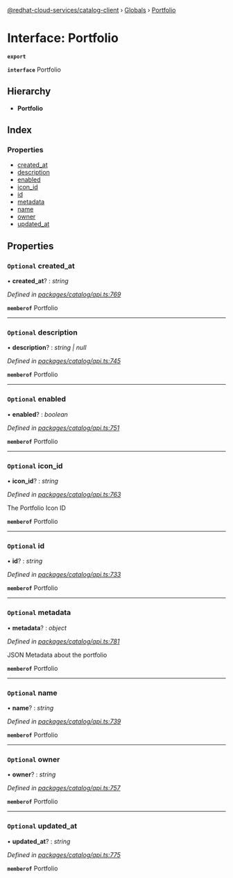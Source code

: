 [@redhat-cloud-services/catalog-client](../README.md) › [Globals](../globals.md) › [Portfolio](portfolio.md)

# Interface: Portfolio

**`export`** 

**`interface`** Portfolio

## Hierarchy

* **Portfolio**

## Index

### Properties

* [created_at](portfolio.md#optional-created_at)
* [description](portfolio.md#optional-description)
* [enabled](portfolio.md#optional-enabled)
* [icon_id](portfolio.md#optional-icon_id)
* [id](portfolio.md#optional-id)
* [metadata](portfolio.md#optional-metadata)
* [name](portfolio.md#optional-name)
* [owner](portfolio.md#optional-owner)
* [updated_at](portfolio.md#optional-updated_at)

## Properties

### `Optional` created_at

• **created_at**? : *string*

*Defined in [packages/catalog/api.ts:769](https://github.com/RedHatInsights/javascript-clients/blob/master/packages/catalog/api.ts#L769)*

**`memberof`** Portfolio

___

### `Optional` description

• **description**? : *string | null*

*Defined in [packages/catalog/api.ts:745](https://github.com/RedHatInsights/javascript-clients/blob/master/packages/catalog/api.ts#L745)*

**`memberof`** Portfolio

___

### `Optional` enabled

• **enabled**? : *boolean*

*Defined in [packages/catalog/api.ts:751](https://github.com/RedHatInsights/javascript-clients/blob/master/packages/catalog/api.ts#L751)*

**`memberof`** Portfolio

___

### `Optional` icon_id

• **icon_id**? : *string*

*Defined in [packages/catalog/api.ts:763](https://github.com/RedHatInsights/javascript-clients/blob/master/packages/catalog/api.ts#L763)*

The Portfolio Icon ID

**`memberof`** Portfolio

___

### `Optional` id

• **id**? : *string*

*Defined in [packages/catalog/api.ts:733](https://github.com/RedHatInsights/javascript-clients/blob/master/packages/catalog/api.ts#L733)*

**`memberof`** Portfolio

___

### `Optional` metadata

• **metadata**? : *object*

*Defined in [packages/catalog/api.ts:781](https://github.com/RedHatInsights/javascript-clients/blob/master/packages/catalog/api.ts#L781)*

JSON Metadata about the portfolio

**`memberof`** Portfolio

___

### `Optional` name

• **name**? : *string*

*Defined in [packages/catalog/api.ts:739](https://github.com/RedHatInsights/javascript-clients/blob/master/packages/catalog/api.ts#L739)*

**`memberof`** Portfolio

___

### `Optional` owner

• **owner**? : *string*

*Defined in [packages/catalog/api.ts:757](https://github.com/RedHatInsights/javascript-clients/blob/master/packages/catalog/api.ts#L757)*

**`memberof`** Portfolio

___

### `Optional` updated_at

• **updated_at**? : *string*

*Defined in [packages/catalog/api.ts:775](https://github.com/RedHatInsights/javascript-clients/blob/master/packages/catalog/api.ts#L775)*

**`memberof`** Portfolio
